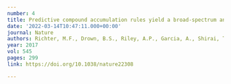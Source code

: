 ```yaml
---
number: 4
title: Predictive compound accumulation rules yield a broad-spectrum antibiotic
date: '2022-03-14T10:47:11.000+00:00'
journal: Nature
authors: Richter, M.F., Drown, B.S., Riley, A.P., Garcia, A., Shirai, T., Svec, R.L., Hergenrother, P.J.
year: 2017
vol: 545
pages: 299
link: https://doi.org/10.1038/nature22308

---
```

